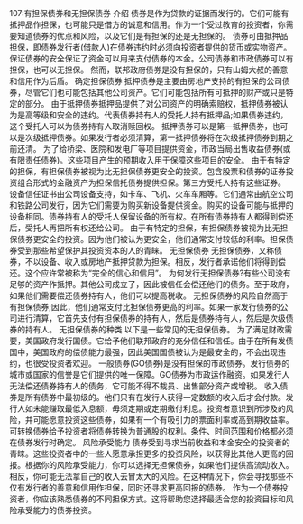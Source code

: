 107:有担保债券和无担保债券
介绍
债券是作为贷款的证据而发行的。它们可能有抵押品作担保，也可能只是借方的诚意和信用。作为一个受过教育的投资者，你需要知道债券的优点和风险，以及它们是有担保的还是无担保的。
债券可由抵押品担保，即债券发行者(借款人)在债券违约时必须向投资者提供的货币或实物资产。保证债券的安全保证了资金可以用来支付债券的本金。公司债券和市政债券可以有担保，也可以无担保。
然而，联邦政府债券是没有担保的，只有山姆大叔的善意和信用作为后盾。
确定担保债券
抵押债券是主要由房地产支持的有担保的公司债券，尽管它们也可能包括其他公司资产。它们可能包括所有可抵押的财产或只是特定的部分。
由于抵押债券抵押品提供了对公司资产的明确索赔权，抵押债券被认为是高等级和安全的违约。代表债券持有人的受托人持有抵押品;如果债券违约，这个受托人可以为债券持有人取消赎回权。
抵押债券可以是第一抵押债券，也可以是次级抵押债券。如果发行者必须清算，第一抵押债券将在次级抵押债券到期之前还清。
为了给桥梁、医院和发电厂等项目提供资金，市政当局出售收益债券(或有限责任债券)。这些项目产生的预期收入用于保障这些项目的安全。
由于有特定的担保，有担保债券被视为比无担保债券更安全的投资。包含股票和债券的证券投资组合形式的金融资产为担保信托债券提供担保。第三方受托人持有这些证券。
设备信任证书由公司设备支持，如卡车、飞机、火车车厢等。它们通常由航空公司和铁路公司发行，因为它们需要为购买新设备提供资金。购买的设备可能与抵押的设备相同。债券持有人的受托人保留设备的所有权。在所有债券持有人都得到偿还后，受托人再把所有权还给公司。
由于有特定的担保，有担保债券被视为比无担保债券更安全的投资。因为他们被认为更安全，他们通常支付较低的利率。担保债券受到那些希望保护其投资资本的人的青睐。
无担保债券
无担保债券，又称债券，不以设备、收入或房地产抵押贷款为担保。相反，发行者承诺他们将得到偿还。这个应许常被称为“完全的信心和信用”。
为何发行无担保债券?有些公司没有足够的资产作抵押。其他公司成立了，因此被信任会偿还他们的债务。至于政府，如果他们需要偿还债券持有人，他们可以提高税收。
无担保债券的风险自然高于有担保债券;因此，他们通常支付比担保债券更高的利率。如果一家发行债券的公司进行清算，它首先支付有担保债券的持有人，然后是债券持有人，然后是次级债券的持有人。
无担保债券的种类
以下是一些常见的无担保债券。
为了满足财政需要，美国政府发行国债。它给予他们联邦政府的充分信任和信任。由于在所有发债国中，美国政府的偿债能力最强，因此美国国债被认为是最安全的，不会出现违约，也很受投资者欢迎。
一般债券(GO债券)是没有担保的市政债券。发行债券的城市或国家的信誉是它们提供的唯一保障。GO债券为市政运作融资。如果发行人无法偿还债券持有人的债务，它可能不得不裁员、出售部分资产或增税。
收入债券是所有债券中最初级的。他们只有在发行人获得一定数额的收入后才会付款。发行人如未能赚取最低入息额，毋须定期或定期缴付利息。投资者意识到所涉及的风险，并可能愿意投资这些债券，如果有一个有吸引力的票面利率或高到期收益率。
可转换债券给予投资者将债券转换为普通股的权利。条件、时间范围和价格都必须在债券发行时确定。
风险承受能力
债券受到寻求当前收益和本金安全的投资者的青睐。这些投资者中的一些人愿意承担更多的投资风险，以获得比其他人更高的回报。根据你的风险承受能力，你可以选择无担保债券，如果他们提供高流动收入。相反，你可能无法拿自己的收入去冒太大的风险。在这种情况下，你会寻找那些不仅有发行者的善意和信用作担保，同时还寻求更高回报的债券。
作为一个债券投资者，你应该熟悉债券的不同担保方式。这将帮助您选择最适合您的投资目标和风险承受能力的债券投资。
